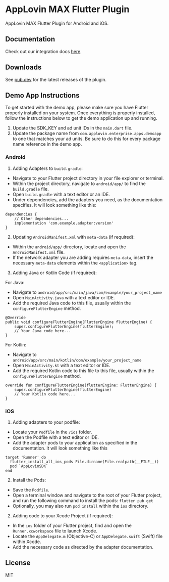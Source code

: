 # AppLovin MAX Flutter Plugin
AppLovin MAX Flutter Plugin for Android and iOS.

## Documentation
Check out our integration docs [here](https://dash.applovin.com/documentation/mediation/flutter/getting-started/integration).

## Downloads
See [pub.dev](https://pub.dev/packages/applovin_max) for the latest releases of the plugin.

## Demo App Instructions
To get started with the demo app, please make sure you have Flutter properly installed on your system. Once everything is properly installed, follow the instructions below to get the demo application up and running. 

1. Update the SDK_KEY and ad unit IDs in the `main.dart` file. 
2. Update the package name from `com.applovin.enterprise.apps.demoapp` to one that matches your ad units. Be sure to do this for every package name reference in the demo app. 

### Android
1. Adding Adapters to `build.gradle`:
- Navigate to your Flutter project directory in your file explorer or terminal. 
- Within the project directory, navigate to `android/app/` to find the `build.gradle` file. 
- Open `build.gradle` with a text editor or an IDE. 
- Under dependencies, add the adapters you need, as the documentation specifies. It will look something like this: 
```
dependencies {
    // Other dependencies...
    implementation 'com.example.adapter:version'
}
```

2. Updating `AndroidManifest.xml` with `meta-data` (if required):
- Within the `android/app/` directory, locate and open the `AndroidManifest.xml` file. 
- If the network adapter you are adding requires `meta-data`, insert the necessary `meta-data` elements within the `<application>` tag. 

3. Adding Java or Kotlin Code (if required):
   
For Java: 
- Navigate to `android/app/src/main/java/com/example/your_project_name`
- Open `MainActivity.java` with a text editor or IDE. 
- Add the required Java code to this file, usually within the `configureFlutterEngine` method. 
```
@Override
public void configureFlutterEngine(FlutterEngine flutterEngine) {
    super.configureFlutterEngine(flutterEngine);
    // Your Java code here...
}
```

For Kotlin: 
- Navigate to `android/app/src/main/kotlin/com/example/your_project_name`
- Open `MainActivity.kt` with a text editor or IDE. 
- Add the required Kotlin code to this file to this file, usually within the `configureFlutterEngine` method. 
```
override fun configureFlutterEngine(flutterEngine: FlutterEngine) {
    super.configureFlutterEngine(flutterEngine)
    // Your Kotlin code here...
}
```

### iOS 
1. Adding adapters to your podfile:
- Locate your `Podfile` in the `/ios` folder.
- Open the Podfile with a text editor or IDE.
- Add the adapter pods to your application as specified in the documentation. It will look something like this
```
target 'Runner' do
  flutter_install_all_ios_pods File.dirname(File.realpath(__FILE__))
  pod `AppLovinSDK`
end
```
2. Install the Pods:
- Save the `Podfile`.
- Open a terminal window and navigate to the root of your Flutter project, and run the following command to install the pods:
```flutter pub get```
- Optionally, you may also run `pod install` within the `ios` directory. 

2. Adding code to your Xcode Project (if required):
- In the `ios` folder of your Flutter project, find and open the `Runner.xcworkspace` file to launch Xcode.
- Locate the `AppDelegate.m` (Objective-C) or `AppDelegate.swift` (Swift) file within Xcode.
- Add the necessary code as directed by the adapter documentation. 
  
## License
MIT

